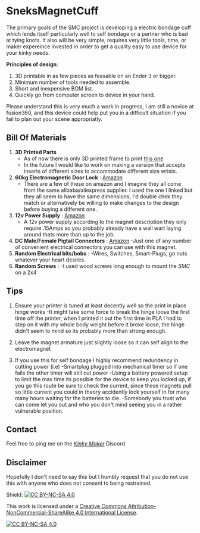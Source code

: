 # SneksMagnetCuff


The primary goals of the SMC project is developing a electric bondage cuff which lends itself particularly well to self bondage or a partner who is bad at tying knots. It also will be very simple, requires very little tools, time, or maker expereince invested in order to get a quality easy to use device for your kinky needs. 

**Principles of design**:
1. 3D printable in as few pieces as feasable on an Ender 3 or bigger.
2. Minimum number of tools needed to assemble.
4. Short and inexpensive BOM list.
4. Quickly go from computer screen to device in your hand.

Please understand this is very much a work in progress, I am still a novice at fusion360, and this device could help put you in a difficult situation if you fail to plan out your scene appropriatly. 


## Bill Of Materials

1) **3D Printed Parts**
   - As of now there is only 3D printed frame to print [this one](https://github.com/Snekinthegrass/SneksMagnetCuff/tree/main/Printed%20Parts/V3)
   - In the future I would like to work on making a version that accepts inserts of different sizes to accommodate different size wrists.
2) **60kg Electromagnetic Door Lock** : [Amazon](https://www.amazon.com/dp/B00JERC00S?ref_=cm_sw_r_cp_ud_dp_Y2GZASBTFSPPE06WMASH)
    - There are a few of these on amazon and I imagine they all come from the same alibaba/aliexpress supplier. I used the one I linked but they all seem to have the same dimensions, I'd double chek they match or alternatively be willing to make changes to the design before buying a different one. 
4) **12v Power Supply** : [Amazon](https://www.amazon.com/dp/B077PW5JC3?psc=1&ref=ppx_yo2ov_dt_b_product_details)
   - A 12v power supply according to the magnet description they only require .15Amps so you probably already have a wall wart laying around thats more than    up to the job.
5) **DC Male/Female Pigtail Connectors** : [Amazon](https://www.amazon.com/dp/B07PS8T2KM?psc=1&ref=ppx_yo2ov_dt_b_product_details)
   -Just one of any number of convenient electrical connectors you can use with this magnet.
7) **Random Electrical bits/bobs** : 
   -Wires, Switches, Smart-Plugs, go nuts whatever your heart desires.
8) **Random Screws** : 
   -I used wood screws long enough to mount the *SMC* on a 2x4 
   
## Tips 

1) Ensure your printer is tuned at least decently well so the print in place hinge works 
  -It might take some force to break the hinge loose the first time off the printer, when I printed it out the first time in PLA I had to step on it with my whole body weight before it broke loose, the hinge didn't seem to mind so its probably more than strong enough. 
  
2) Leave the magnet armature just slightly loose so it can self align to the electromagnet 

3) If you use this for self bondage I highly recommend redundency in cutting power (i.e)
  -Smartplug plugged into mechanical timer so if one fails the other timer will still cut power
  -Using a battery powered setup to limit the max time its possible for the device to keep you locked up, if you go this route be sure to check the current,    since these magnets pull so little current you could in theory accidently lock yourself in for many many hours waiting for the batteries to die.
  -Somebody you trust who can come let you out and who you don't mind seeing you in a rather vulnerable position.

## Contact

Feel free to ping me on the *[Kinky Maker](https://discord.gg/MmpT9xE)* Discord 

## Disclaimer

Hopefully I don't need to say this but I humbly request that you do not use this with anyone who does not consent to being restrained. 

Shield: [![CC BY-NC-SA 4.0][cc-by-nc-sa-shield]][cc-by-nc-sa]

This work is licensed under a
[Creative Commons Attribution-NonCommercial-ShareAlike 4.0 International License][cc-by-nc-sa].

[![CC BY-NC-SA 4.0][cc-by-nc-sa-image]][cc-by-nc-sa]

[cc-by-nc-sa]: http://creativecommons.org/licenses/by-nc-sa/4.0/
[cc-by-nc-sa-image]: https://licensebuttons.net/l/by-nc-sa/4.0/88x31.png
[cc-by-nc-sa-shield]: https://img.shields.io/badge/License-CC%20BY--NC--SA%204.0-lightgrey.svg
